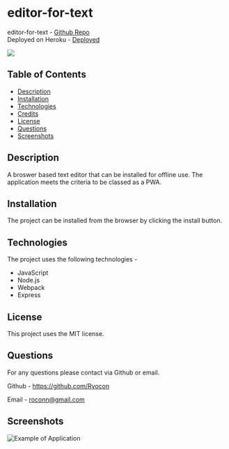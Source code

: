 # editor-for-text


editor-for-text - [Github Repo](https://github.com/Ryocon/editor-for-text)
<br>
Deployed on Heroku - [Deployed](https://dashboard.heroku.com/apps/arcane-hamlet-31594)

  <img src=https://img.shields.io/badge/License-MIT-orange.svg>

## Table of Contents

- [Description](#description)
- [Installation](#installation)
- [Technologies](#technologies)
- [Credits](#credits)
- [License](#license)
- [Questions](#questions)
- [Screenshots](#screenshots)


## Description

A broswer based text editor that can be installed for offline use. The application meets the criteria to be classed as a PWA.

## Installation

The project can be installed from the browser by clicking the install button.

## Technologies

The project uses the following technologies -
- JavaScript
- Node.js
- Webpack
- Express

## License

This project uses the MIT license.

## Questions

For any questions please contact via Github or email.

Github - https://github.com/Ryocon

Email - roconn@gmail.com


## Screenshots

![Example of Application](https://user-images.githubusercontent.com/54818132/172826392-b5b5f825-6f80-4370-a6df-0ad44aa26d52.png)

